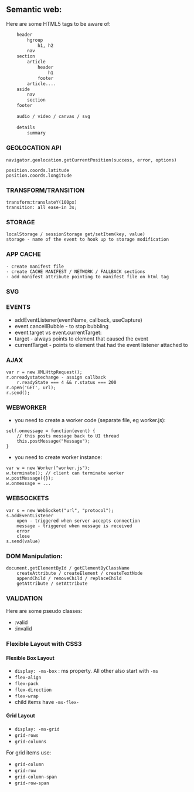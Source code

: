## Semantic web:

Here are some HTML5 tags to be aware of:

```html
	header
		hgroup
			h1, h2
		nav
	section
		article
			header
				h1
			footer
		article....
	aside
		nav
		section
	footer
	
	audio / video / canvas / svg
	
	details
		summary
```

### GEOLOCATION API

	navigator.geolocation.getCurrentPosition(success, error, options)
	
	position.coords.latitude
	position.coords.longitude
		
### TRANSFORM/TRANSITION	

	transform:translateY(100px)
	transition: all ease-in 3s;

### STORAGE
	localStorage / sessionStorage get/setItem(key, value)
	storage - name of the event to hook up to storage modification
	
### APP CACHE
	- create manifest file
	- create CACHE MANIFEST / NETWORK / FALLBACK sections 
	- add manifest attribute pointing to manifest file on html tag

### SVG

### EVENTS

- addEventListener(eventName, callback, useCapture)
- event.cancellBubble - to stop bubbling
- event.target vs event.currentTarget:
 - target - always points to element that caused the event 
 - currentTarget - points to element that had the event listener attached to
	
### AJAX

	var r = new XMLHttpRequest();
	r.onreadystatechange - assign callback
		r.readyState === 4 && r.status === 200
	r.open('GET', url);
	r.send();

### WEBWORKER

- you need to create a worker code (separate file, eg worker.js):

```
self.onmessage = function(event) {
	// this posts message back to UI thread
	this.postMessage("Message"); 
}
```

- you need to create worker instance:

```
var w = new Worker("worker.js");
w.terminate(); // client can terminate worker
w.postMessage({});
w.onmessage = ...
```

### WEBSOCKETS

	var s = new WebSocket("url", "protocol");
	s.addEventListener
		open - triggered when server accepts connection
		message - triggered when message is received
		error
		close
	s.send(value)
	
### DOM Manipulation:
	document.getElementById / getElementByClassName
		createAttribute / createElement / createTextNode
		appendChild / removeChild / replaceChild
		getAttribute / setAttribute
		
### VALIDATION

Here are some pseudo classes:

- :valid
- :invalid

### Flexible Layout with CSS3

#### Flexible Box Layout

- ```display: -ms-box```	: ms property. All other also start with ```-ms```
 - ```flex-align```
 - ```flex-pack```
 - ```flex-direction```
 - ```flex-wrap```
- child items have ```-ms-flex-```

#### Grid Layout

- ```display: -ms-grid```
 - ```grid-rows```
 - ```grid-columns```

For grid items use:

- ```grid-column```
- ```grid-row```
- ```grid-column-span```
- ```grid-row-span```
